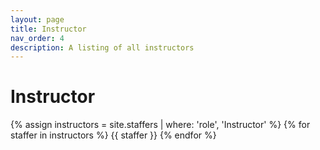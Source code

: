 ```yaml
---
layout: page
title: Instructor
nav_order: 4
description: A listing of all instructors
---
```



# Instructor

{% assign instructors = site.staffers | where: 'role', 'Instructor' %}
{% for staffer in instructors %}
{{ staffer }}
{% endfor %}




